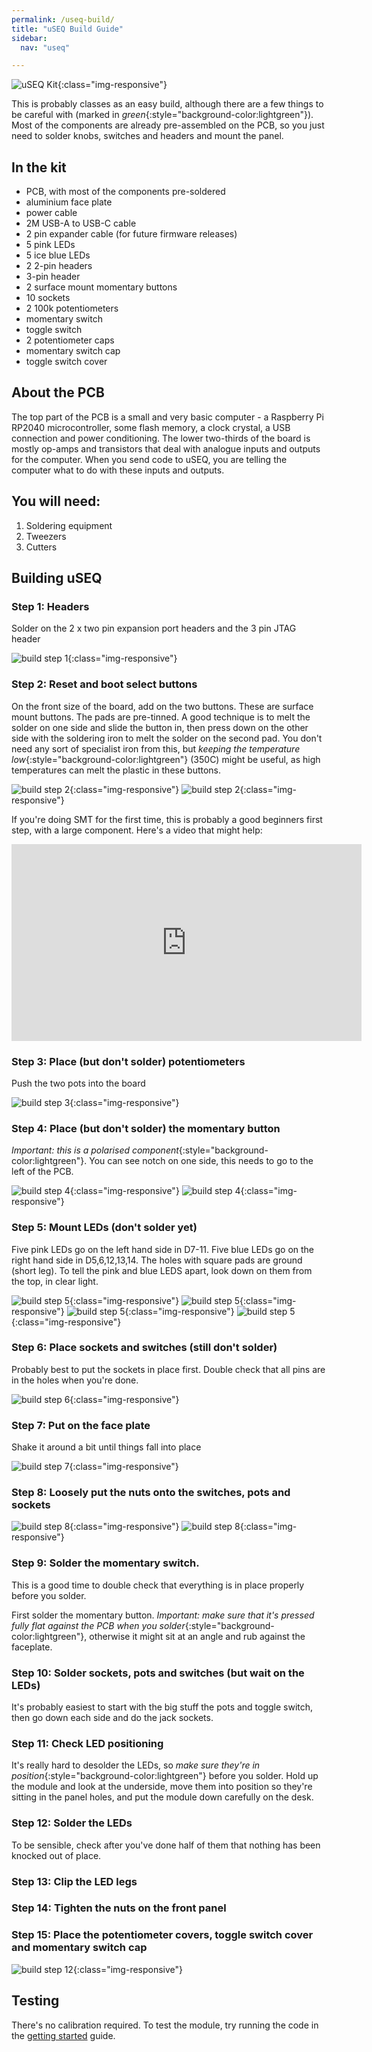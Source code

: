 ```yaml
---
permalink: /useq-build/
title: "uSEQ Build Guide"
sidebar:
  nav: "useq"

---
```



![uSEQ Kit](/assets/images/useq_kit.png){:class="img-responsive"}

This is probably classes as an easy build, although there are a few things to be careful with (marked in *green*{:style="background-color:lightgreen"}).  Most of the components are already pre-assembled on the PCB, so you just need to solder knobs, switches and headers and mount the panel.

## In the kit

- PCB, with most of the components pre-soldered
- aluminium face plate
- power cable
- 2M USB-A to USB-C cable
- 2 pin expander cable (for future firmware releases)
- 5 pink LEDs
- 5 ice blue LEDs
- 2 2-pin headers
- 3-pin header
- 2 surface mount momentary buttons
- 10 sockets
- 2 100k potentiometers
- momentary switch
- toggle switch
- 2 potentiometer caps
- momentary switch cap
- toggle switch cover

## About the PCB

The top part of the PCB is a small and very basic computer - a Raspberry Pi RP2040 microcontroller, some flash memory, a clock crystal, a USB connection and power conditioning.  The lower two-thirds of the board is mostly op-amps and transistors that deal with analogue inputs and outputs for the computer. When you send code to uSEQ, you are telling the computer what to do with these inputs and outputs.


## You will need:

1. Soldering equipment
2. Tweezers
3. Cutters

## Building uSEQ

### Step 1: Headers

Solder on the 2 x two pin expansion port headers and the 3 pin JTAG header

![build step 1](/assets/images/useq/build1headers.jpg){:class="img-responsive"}

### Step 2: Reset and boot select buttons

On the front size of the board, add on the two buttons.  These are surface mount buttons. The pads are pre-tinned. A good technique is to melt the solder on one side and slide the button in, then press down on the other side with the soldering iron to melt the solder on the second pad.  You don't need any sort of specialist iron from this, but *keeping the temperature low*{:style="background-color:lightgreen"} (350C) might be useful, as high temperatures can melt the plastic in these buttons.

![build step 2](/assets/images/useq/build2ButtonsClose.jpg){:class="img-responsive"}
![build step 2](/assets/images/useq/build2Buttons.jpg){:class="img-responsive"}

If you're doing SMT for the first time, this is probably a good beginners first step, with a large component.  Here's a video that might help:

<iframe width="560" height="315" src="https://www.youtube.com/embed/Y-M-cEkLw8Q?si=l2de8HM_JkLd1v9a" title="YouTube video player" frameborder="0" allow="accelerometer; autoplay; clipboard-write; encrypted-media; gyroscope; picture-in-picture; web-share" referrerpolicy="strict-origin-when-cross-origin" allowfullscreen></iframe>





### Step 3: Place (but don't solder) potentiometers

Push the two pots into the board

![build step 3](/assets/images/useq/build4pots.jpg){:class="img-responsive"}

### Step 4: Place (but don't solder) the momentary button

*Important: this is a polarised component*{:style="background-color:lightgreen"}.  You can see notch on one side, this needs to go to the left of the PCB.  

![build step 4](/assets/images/useq/button%20notch.jpg){:class="img-responsive"}
![build step 4](/assets/images/useq/notchside.jpg){:class="img-responsive"}

### Step 5: Mount LEDs (don't solder yet)

Five pink LEDs go on the left hand side in D7-11. Five blue LEDs go on the right hand side in D5,6,12,13,14. The holes with square pads are ground (short leg). To tell the pink and blue LEDS apart, look down on them from the top, in clear light.

![build step 5](/assets/images/useq/LEDpinkblue.jpg){:class="img-responsive"}
![build step 5](/assets/images/useq/ledsockets.jpg){:class="img-responsive"}
![build step 5](/assets/images/useq/buildledholes.png){:class="img-responsive"}
![build step 5](/assets/images/useq/build5leds.jpg){:class="img-responsive"}


### Step 6: Place sockets and switches (still don't solder)

Probably best to put the sockets in place first.  Double check that all pins are in the holes when you're done.

![build step 6](/assets/images/useq/build6sockets.jpg){:class="img-responsive"}

### Step 7: Put on the face plate

Shake it around a bit until things fall into place

![build step 7](/assets/images/useq/buildPanel.jpg){:class="img-responsive"}


### Step 8: Loosely put the nuts onto the switches, pots and sockets

![build step 8](/assets/images/useq/buildPanelNuts.jpg){:class="img-responsive"}
![build step 8](/assets/images/useq/build_nuts_2.jpg){:class="img-responsive"}

### Step 9: Solder the momentary switch.

This is a good time to double check that everything is in place properly before you solder.

First solder the momentary button.  *Important: make sure that it's pressed fully flat against the PCB when you solder*{:style="background-color:lightgreen"}, otherwise it might sit at an angle and rub against the faceplate.

### Step 10: Solder sockets, pots and switches (but wait on the LEDs)

It's probably easiest to start with the big stuff the pots and toggle switch, then go down each side and do the jack sockets.

### Step 11: Check LED positioning

It's really hard to desolder the LEDs, so *make sure they're in position*{:style="background-color:lightgreen"} before you solder.  Hold up the module and look at the underside, move them into position so they're sitting in the panel holes, and put the module down carefully on the desk.

### Step 12: Solder the LEDs

To be sensible, check after you've done half of them that nothing has been knocked out of place.

### Step 13: Clip the LED legs

### Step 14: Tighten the nuts on the front panel

### Step 15: Place the potentiometer covers, toggle switch cover and momentary switch cap

![build step 12](/assets/images/useq/useq%20front%202%20sq.png){:class="img-responsive"}



## Testing 

There's no calibration required.  To test the module, try running the code in the [getting started](/useq-start/) guide.
